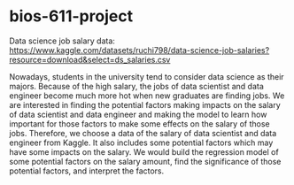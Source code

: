 # bios-611-project
Data science job salary data: https://www.kaggle.com/datasets/ruchi798/data-science-job-salaries?resource=download&select=ds_salaries.csv

Nowadays, students in the university tend to consider data science as their majors. Because of the high salary, the jobs of data scientist and data engineer become much more hot when new graduates are finding jobs. We are interested in finding the potential factors making impacts on the salary of data scientist and data engineer and making the model to learn how important for those factors to make some effects on the salary of those jobs. Therefore, we choose a data of the salary of data scientist and data engineer from Kaggle. It also includes some potential factors which may have some impacts on the salary. We would build the regression model of some potential factors on the salary amount, find the significance of those potential factors, and interpret the factors.